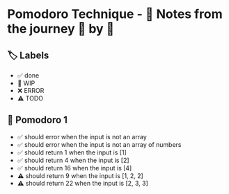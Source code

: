 # Pomodoro Technique - 📝 Notes from the journey 🍅 by 🍅


## 🏷️ Labels

- ✅ done
- 🚧 WIP
- ❌ ERROR
- ⚠ TODO

## 🍅 Pomodoro 1

- ✅ should error when the input is not an array
- ✅ should error when the input is not an array of numbers
- ✅ should return 1 when the input is [1]
- ✅ should return 4 when the input is [2]
- ✅ should return 16 when the input is [4]
- ⚠ should return 9 when the input is [1, 2, 2]
- ⚠ should return 22 when the input is [2, 3, 3]
